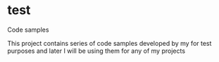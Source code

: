 # test
Code samples

This project contains series of code samples developed by my for test purposes and later I will be using them for any of my projects
